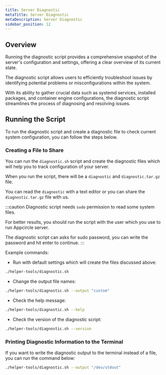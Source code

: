```yaml
---
title: Server Diagnostic
metaTitle: Server Diagnostic
metaDescription: Server Diagnostic
sidebar_position: 12
---
```


## Overview

Running the diagnostic script provides a comprehensive snapshot of the server's configuration and settings, offering a clear overview of its current state.

The diagnostic script allows users to efficiently troubleshoot issues by identifying potential problems or misconfigurations within the system.

With its ability to gather crucial data such as systemd services, installed packages, and container engine configurations, the diagnostic script streamlines the process of diagnosing and resolving issues.

## Running the Script

To run the diagnostic script and create a diagnostic file to check current system configuration, you can follow the steps below.

### Creating a File to Share

You can run the `diagnostic.sh` script and create the diagnostic files which will help you to track configuration of your server.

When you run the script, there will be a `diagnostic` and `diagnostic.tar.gz` file.

You can read the `diagnostic` with a text editor or you can share the `diagnostic.tar.gz` file with us.

:::caution
Diagnostic script needs `sudo` permission to read some system files.

For better results, you should run the script with the user which you use to run Appcircle server.

The diagnostic script can asks for sudo password, you can write the password and hit enter to continue.
:::

Example commands:

- Run with default settings which will create the files discussed above:

```bash
./helper-tools/diagnostic.sh
```

- Change the output file names:

```bash
./helper-tools/diagnostic.sh --output "custom"
```

- Check the help message:

```bash
./helper-tools/diagnostic.sh --help
```

- Check the version of the diagnostic script:

```bash
./helper-tools/diagnostic.sh --version
```

### Printing Diagnostic Information to the Terminal

If you want to write the diagnostic output to the terminal instead of a file, you can run the command below:

```bash
./helper-tools/diagnostic.sh --output "/dev/stdout"
```
